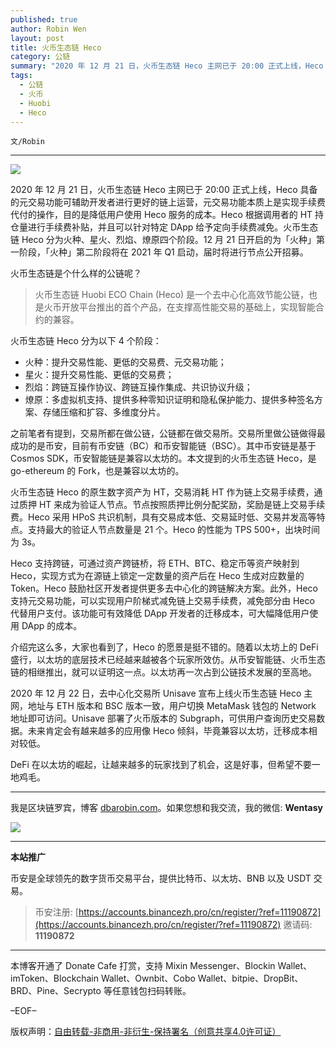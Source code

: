 ```yaml
---
published: true
author: Robin Wen
layout: post
title: ⽕币⽣态链 Heco
category: 公链
summary: "2020 年 12 月 21 日，火币生态链 Heco 主网已于 20:00 正式上线，Heco 具备的元交易功能可辅助开发者进行更好的链上运营，元交易功能本质上是实现手续费代付的操作，目的是降低用户使用 Heco 服务的成本。Heco 根据调用者的 HT 持仓量进行手续费补贴，并且可以针对特定 DApp 给予定向手续费减免。火币生态链 Heco 分为火种、星火、烈焰、燎原四个阶段。12 月 21 日开启的为「火种」第一阶段，「火种」第二阶段将在 2021 年 Q1 启动，届时将进行节点公开招募。DeFi 在以太坊的崛起，让越来越多的玩家找到了机会，这是好事，但希望不要一地鸡毛。"
tags:
  - 公链
  - 火币
  - Huobi
  - Heco
---
```


`文/Robin`

***

![](https://cdn.dbarobin.com/oh94hqk.png)

2020 年 12 月 21 日，火币生态链 Heco 主网已于 20:00 正式上线，Heco 具备的元交易功能可辅助开发者进行更好的链上运营，元交易功能本质上是实现手续费代付的操作，目的是降低用户使用 Heco 服务的成本。Heco 根据调用者的 HT 持仓量进行手续费补贴，并且可以针对特定 DApp 给予定向手续费减免。火币生态链 Heco 分为火种、星火、烈焰、燎原四个阶段。12 月 21 日开启的为「火种」第一阶段，「火种」第二阶段将在 2021 年 Q1 启动，届时将进行节点公开招募。

火币生态链是个什么样的公链呢？

> 火币生态链 Huobi ECO Chain (Heco) 是一个去中心化高效节能公链，也是火币开放平台推出的首个产品，在支撑高性能交易的基础上，实现智能合约的兼容。

火币生态链 Heco 分为以下 4 个阶段：

* 火种：提升交易性能、更低的交易费、元交易功能；
* 星火：提升交易性能、更低的交易费；
* 烈焰：跨链互操作协议、跨链互操作集成、共识协议升级；
* 燎原：多虚拟机支持、提供多种零知识证明和隐私保护能力、提供多种签名方案、存储压缩和扩容、多维度分片。

之前笔者有提到，交易所都在做公链，公链都在做交易所。交易所里做公链做得最成功的是币安，目前有币安链（BC）和币安智能链（BSC）。其中币安链是基于 Cosmos SDK，币安智能链是兼容以太坊的。本文提到的火币生态链 Heco，是 go-ethereum 的 Fork，也是兼容以太坊的。

火币生态链 Heco 的原生数字资产为 HT，交易消耗 HT 作为链上交易手续费，通过质押 HT 来成为验证人节点。节点按照质押比例分配奖励，奖励是链上交易手续费。Heco 采用 HPoS 共识机制，具有交易成本低、交易延时低、交易并发高等特点。支持最大的验证人节点数量是 21 个。Heco 的性能为 TPS 500+，出块时间为 3s。

Heco 支持跨链，可通过资产跨链桥，将 ETH、BTC、稳定币等资产映射到 Heco，实现方式为在源链上锁定一定数量的资产后在 Heco 生成对应数量的 Token。Heco 鼓励社区开发者提供更多去中心化的跨链解决方案。此外，Heco 支持元交易功能，可以实现用户阶梯式减免链上交易手续费，减免部分由 Heco 代替用户支付。该功能可有效降低 DApp 开发者的迁移成本，可大幅降低用户使用 DApp 的成本。

介绍完这么多，大家也看到了，Heco 的愿景是挺不错的。随着以太坊上的 DeFi 盛行，以太坊的底层技术已经越来越被各个玩家所效仿。从币安智能链、火币生态链的相继推出，就可以证明这一点。以太坊再一次占到公链技术发展的至高地。

2020 年 12 月 22 日，去中心化交易所 Unisave 宣布上线火币生态链 Heco 主网，地址与 ETH 版本和 BSC 版本一致，用户切换 MetaMask 钱包的 Network 地址即可访问。Unisave 部署了火币版本的 Subgraph，可供用户查询历史交易数据。未来肯定会有越来越多的应用像 Heco 倾斜，毕竟兼容以太坊，迁移成本相对较低。

DeFi 在以太坊的崛起，让越来越多的玩家找到了机会，这是好事，但希望不要一地鸡毛。

***

我是区块链罗宾，博客 [dbarobin.com](https://dbarobin.com/)。如果您想和我交流，我的微信: **Wentasy**

![](https://cdn.dbarobin.com/v4yywe2.png)

***

**本站推广**

币安是全球领先的数字货币交易平台，提供比特币、以太坊、BNB 以及 USDT 交易。

> 币安注册: [https://accounts.binancezh.pro/cn/register/?ref=11190872](https://accounts.binancezh.pro/cn/register/?ref=11190872)
> 邀请码: **11190872**

***

本博客开通了 Donate Cafe 打赏，支持 Mixin Messenger、Blockin Wallet、imToken、Blockchain Wallet、Ownbit、Cobo Wallet、bitpie、DropBit、BRD、Pine、Secrypto 等任意钱包扫码转账。

<center>
    <div class="--donate-button"
         data-button-id="f8b9df0d-af9a-460d-8258-d3f435445075"
    ></div>
</center>

–EOF–

版权声明：[自由转载-非商用-非衍生-保持署名（创意共享4.0许可证）](http://creativecommons.org/licenses/by-nc-nd/4.0/deed.zh)